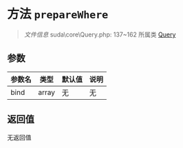 # 方法 `prepareWhere`

> *文件信息* suda\core\Query.php: 137~162
> 所属类 [Query](../Query.md)




## 参数


| 参数名 | 类型 | 默认值 | 说明 |
|--------|-----|-------|-------|
| bind |  array | 无 | 无 |



## 返回值

无返回值
